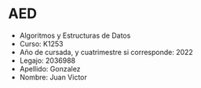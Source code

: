# AED
* Algoritmos y Estructuras de Datos
* Curso: K1253
* Año de cursada, y cuatrimestre si corresponde: 2022
* Legajo: 2036988
* Apellido: Gonzalez
* Nombre: Juan Victor




